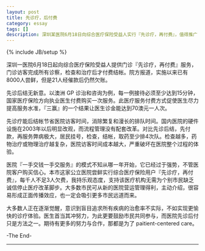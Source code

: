 ```yaml
---
layout: post
title: 先诊疗，后付费
category: essay
tags: []
description: 深圳某医院6月18日向综合医疗保险受益人实行『先诊疗，再付费』，值得推广
---
```

{% include JB/setup %}

深圳一医院6月18日起向综合医疗保险受益人提供门诊『先诊疗，再付费』服务，门诊访客完成所有诊察，检查和治疗后才付费结帐。院方报道，实施以来已有8000人尝鲜，但是21人经催款后仍然欠账。

先诊后结无新意。以澳洲 GP 诊治和咨询为例，每一例接待必须至少达到15分钟，国家医疗保险方向执业医生付费购买一次服务。此医疗服务付费方式促使医生尽力提高服务水准，『三赢』的一个结果让医生诊金能达到70澳元一人次。

先诊疗能后结帐节省医院访客时间，消除繁复和漫长的排队时间。国内医院的硬件设施在2003年以后明显改观，而流程管理没有配套改革。对比先诊后结，先付款，再服务弊病极大，居民挂号，检查，结帐，取药至少排4次队。检查越多，药物治疗或物理治疗越复杂，医院访客时间成本越大，严重破坏在医院整个过程的体验。

医院『一手交钱一手交服务』的模式不知从哪一年开始，它已经过于强势，不管医院客户购买信心。本市这家公立医院尝鲜实行综合医疗保险用户『先诊疗，再付费』，每千人不足3人欠费，我持乐观态度，支持该医疗机构无需为个别市民缺乏诚信停止医疗改革脚步。大多数市民可从新的医院营运管理得利，主动介绍，很容易形成正面传播效应，也一定会吸引更多市民远道而来。

大多数人正在逐渐觉醒，意识到盲目追求所有疾病的治愈率不实际，不如实现更愉快的诊疗体验。医生首当其冲努力，为此更要鼓励市民共同参与，而医院先诊后付只是方法之一。期待有更多的努力与合作，那都是为了 paitient-centered care。

-The End-

------